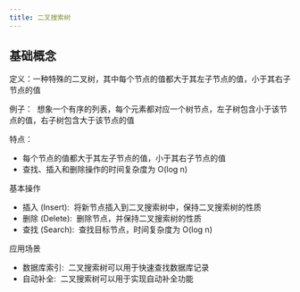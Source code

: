 ```yaml
---
title: 二叉搜索树
---
```

## 基础概念

定义：一种特殊的二叉树，其中每个节点的值都大于其左子节点的值，小于其右子节点的值

例子：  想象一个有序的列表，每个元素都对应一个树节点，左子树包含小于该节点的值，右子树包含大于该节点的值

特点：

- 每个节点的值都大于其左子节点的值，小于其右子节点的值
- 查找、插入和删除操作的时间复杂度为 O(log n)

基本操作
- 插入 (Insert):  将新节点插入到二叉搜索树中，保持二叉搜索树的性质
- 删除 (Delete):  删除节点，并保持二叉搜索树的性质
- 查找 (Search):  查找目标节点，时间复杂度为 O(log n)

应用场景

- 数据库索引:  二叉搜索树可以用于快速查找数据库记录
- 自动补全:  二叉搜索树可以用于实现自动补全功能